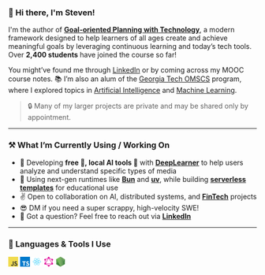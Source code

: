 ### 👋 Hi there, I'm Steven!

I'm the author of [**Goal-oriented Planning with Technology**](https://www.udemy.com/course/goal-oriented-framework/), a modern framework designed to help learners of all ages create and achieve meaningful goals by leveraging continuous learning and today’s tech tools. Over **2,400 students** have joined the course so far!

You might’ve found me through [LinkedIn](https://www.linkedin.com/in/stevenxchung/) or by coming across my MOOC course notes. 📚 I’m also an alum of the [Georgia Tech OMSCS](https://omscs.gatech.edu/) program, where I explored topics in [Artificial Intelligence](https://www.britannica.com/technology/artificial-intelligence) and [Machine Learning](https://mitsloan.mit.edu/ideas-made-to-matter/machine-learning-explained).

> 🔒 Many of my larger projects are private and may be shared only by appointment.

---

### ⚒ What I’m Currently Using / Working On

- 🧠 Developing **free 👀, local AI tools 🤖** with [**DeepLearner**](https://github.com/stevenxchung/DeepLearner) to help users analyze and understand specific types of media  
- 🌱 Using next-gen runtimes like [**Bun**](https://bun.sh/) and [**uv**](https://docs.astral.sh/uv/), while building [**serverless templates**](https://github.com/stevenxchung/serverless-samples) for educational use  
- ✌ Open to collaboration on AI, distributed systems, and [**FinTech**](https://www.investopedia.com/terms/f/fintech.asp) projects  
- 😎 DM if you need a super scrappy, high-velocity SWE!  
- 💬 Got a question? Feel free to reach out via [**LinkedIn**](https://www.linkedin.com/in/stevenxchung/)

---

### 🧰 Languages & Tools I Use

<code><img height="20" src="https://raw.githubusercontent.com/github/explore/80688e429a7d4ef2fca1e82350fe8e3517d3494d/topics/javascript/javascript.png" alt="JavaScript"></code>
<code><img height="20" src="https://raw.githubusercontent.com/github/explore/80688e429a7d4ef2fca1e82350fe8e3517d3494d/topics/typescript/typescript.png" alt="TypeScript"></code>
<code><img height="20" src="https://raw.githubusercontent.com/github/explore/80688e429a7d4ef2fca1e82350fe8e3517d3494d/topics/react/react.png" alt="React"></code>
<code><img height="20" src="https://raw.githubusercontent.com/github/explore/5c058a388828bb5fde0bcafd4bc867b5bb3f26f3/topics/graphql/graphql.png" alt="GraphQL"></code>
<code><img height="20" src="https://raw.githubusercontent.com/github/explore/80688e429a7d4ef2fca1e82350fe8e3517d3494d/topics/nodejs/nodejs.png" alt="Node.js"></code>
